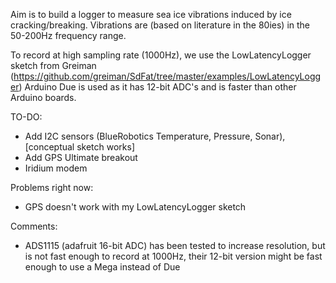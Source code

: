 Aim is to build a logger to measure sea ice vibrations induced by ice cracking/breaking.
Vibrations are (based on literature in the 80ies) in the 50-200Hz frequency range.

To record at high sampling rate (1000Hz), we use the LowLatencyLogger sketch from Greiman (https://github.com/greiman/SdFat/tree/master/examples/LowLatencyLogger)
Arduino Due is used as it has 12-bit ADC's and is faster than other Arduino boards.

TO-DO:
- Add I2C sensors (BlueRobotics Temperature, Pressure, Sonar), [conceptual sketch works]
- Add GPS Ultimate breakout
- Iridium modem

Problems right now:
- GPS doesn't work with my LowLatencyLogger sketch

Comments:
- ADS1115 (adafruit 16-bit ADC) has been tested to increase resolution, but is not fast enough to record at 1000Hz, their 12-bit version might be fast enough to use a Mega instead of Due

















